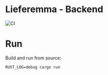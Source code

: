 # Lieferemma - Backend

![CI](https://github.com/lieferemma/backend/workflows/CI/badge.svg)

# Run

Build and run from source:

```
RUST_LOG=debug cargo run
```